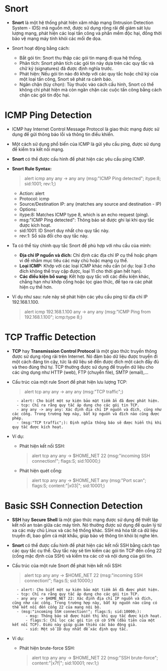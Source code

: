 # Snort
- **Snort** là một hệ thống phát hiện xâm nhập mạng (Intrusion Detection System - IDS) mã nguồn mở, được sử dụng rộng rãi để giám sát lưu lượng mạng, phát hiện các loại tấn công và phần mềm độc hại, đồng thời bảo vệ mạng máy tính khỏi các mối đe dọa.
- Snort hoạt động bằng cách:

    - Bắt gói tin: Snort thu thập các gói tin mạng đi qua hệ thống.
    - Phân tích: Snort phân tích các gói tin này dựa trên các quy tắc và chữ ký (signatures) đã được định nghĩa trước.
    - Phát hiện: Nếu gói tin nào đó khớp với các quy tắc hoặc chữ ký của một loại tấn công, Snort sẽ phát ra cảnh báo.
    - Ngăn chặn (tùy chọn): Tùy thuộc vào cách cấu hình, Snort có thể không chỉ phát hiện mà còn ngăn chặn các cuộc tấn công bằng cách chặn các gói tin độc hại.
# ICMP Ping Detection
- ICMP hay Internet Control Message Protocol là giao thức mạng được sử dụng để gửi thông báo lỗi và thông tin điều khiển.
- Một cách sử dụng phổ biến của ICMP là gửi yêu cầu ping, được sử dụng để kiểm tra kết nối mạng.

- **Snort** có thể được cấu hình để phát hiện các yêu cầu ping ICMP. 
- **Snort Rule Syntax:**

    > alert icmp any any -> any any (msg:"ICMP Ping detected"; itype:8; sid:1001; rev:1;)
	- Action: alert
	- Protocol: icmp
	- Source/Destination IP: any (matches any source and destination 	- IP)
	- Options:
	- itype:8: Matches ICMP type 8, which is an echo request (ping).
	- msg:"ICMP Ping detected": Thông báo sẽ được ghi lại khi quy tắc được kích hoạt.
    - sid:1001:  ID Snort duy nhất cho quy tắc này.
    - rev:1:  Số sửa đổi cho quy tắc này.

- Ta có thể tùy chỉnh quy tắc Snort để phù hợp với nhu cầu của mình:
    - **Địa chỉ IP nguồn và đích:** Chỉ định các địa chỉ IP cụ thể hoặc phạm vi để nhắm mục tiêu các máy chủ hoặc mạng cụ thể.
    - **Loại ICMP:** Khớp với các loại ICMP khác nếu cần (ví dụ: loại 3 cho đích không thể truy cập được, loại 11 cho thời gian hết hạn).
    - **Các điều kiện bổ sung:** Kết hợp quy tắc với các điều kiện khác, chẳng hạn như khớp cổng hoặc lọc giao thức, để tạo ra các phát hiện cụ thể hơn.

- Ví dụ như sau: rule này sẽ phát hiện các yêu cầu ping từ địa chỉ IP 192.168.1.100. 
    > alert icmp 192.168.1.100 any -> any any (msg:"ICMP Ping from 192.168.1.100"; icmp:type 8;)

# TCP Traffic Detection
- **TCP** hay **Transmission Control Protocol** là một giao thức truyền thông được sử dụng rộng rãi trên Internet. Nó đảm bảo dữ liệu được truyền đi một cách đáng tin cậy, tức là dữ liệu sẽ đến được đích một cách đầy đủ và theo đúng thứ tự. TCP thường được sử dụng để truyền dữ liệu cho các ứng dụng như HTTP (web), FTP (chuyển file), SMTP (email),...
- Cấu trúc của một rule Snort để phát hiện lưu lượng TCP:
    > alert tcp any any -> any any (msg:"TCP traffic";)

        - alert: Cho biết một sự kiện bảo mật tiềm ẩn đã được phát hiện.
        - tcp: Chỉ ra rằng quy tắc áp dụng cho các gói tin TCP.
        - any any -> any any: Xác định địa chỉ IP nguồn và đích, cũng như các cổng. Trong trường hợp này, bất kỳ nguồn và đích nào cũng được phép.
        - (msg:"TCP traffic";): Định nghĩa thông báo sẽ được hiển thị khi quy tắc được kích hoạt.

- Ví dụ:
    - Phát hiện kết nối SSH:
        > alert tcp any any -> $HOME_NET 22 (msg:"incoming SSH connection!"; flags:S; sid:10000;)

    - Phát hiện quét cổng:
        > alert tcp any any -> $HOME_NET any (msg:"Port scan"; flags:S; content:"|x03|"; sid:10001;)

# Basic SSH Connection Detection 
- **SSH** hay **Secure Shell** là một giao thức mạng được sử dụng để thiết lập kết nối an toàn giữa các máy tính. Nó thường được sử dụng để quản lý từ xa các máy chủ Linux và các hệ thống khác. SSH mã hóa tất cả dữ liệu truyền đi, bao gồm cả mật khẩu, giúp bảo vệ thông tin khỏi bị nghe lén.
- **Snort** có thể được cấu hình để phát hiện các kết nối SSH bằng cách tạo các quy tắc cụ thể. Quy tắc này sẽ tìm kiếm các gói tin TCP đến cổng 22 (cổng mặc định của SSH) và kiểm tra các cờ và nội dung của gói tin.
- Cấu trúc của một rule Snort để phát hiện kết nối SSH:
    > alert tcp any any -> $HOME_NET 22 (msg:"incoming SSH connection!"; flags:S; sid:10000;)

        - alert: Cho biết một sự kiện bảo mật tiềm ẩn đã được phát hiện.
        - tcp: Chỉ ra rằng quy tắc áp dụng cho các gói tin TCP.
        - any any -> $HOME_NET 22: Xác định địa chỉ IP nguồn và đích, cũng như các cổng. Trong trường hợp này, bất kỳ nguồn nào cũng có thể kết nối đến cổng 22 của mạng nội bộ.
        - (msg:"incoming SSH connection!"; flags:S; sid:10000;):
            - msg: Thông báo sẽ được hiển thị khi quy tắc được kích hoạt.
            - flags:S: Chỉ lọc các gói tin có cờ SYN (đầu tiên của một kết nối TCP). Điều này giúp giảm thiểu các báo động giả.
            - sid: Một số ID duy nhất để xác định quy tắc.

- Ví dụ:
    - Phát hiện brute-force SSH:
        > alert tcp any any -> $HOME_NET 22 (msg:"SSH brute-force"; content:"|x7f|"; sid:10001; rev:1;)